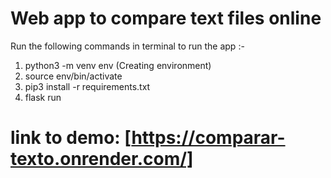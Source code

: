 # Web app to compare text files online
Run the following commands in terminal to run the app :-
1. python3 -m venv env (Creating environment)
2. source env/bin/activate
3. pip3 install -r requirements.txt
4. flask run

# link to demo: [https://comparar-texto.onrender.com/]
